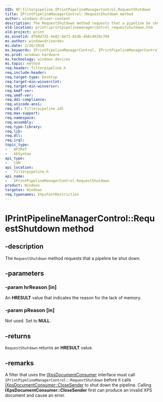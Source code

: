 ```yaml
---
UID: NF:filterpipeline.IPrintPipelineManagerControl.RequestShutdown
title: IPrintPipelineManagerControl::RequestShutdown method
author: windows-driver-content
description: The RequestShutdown method requests that a pipeline be shut down.
old-location: print\iprintpipelinemanagercontrol_requestshutdown.htm
old-project: print
ms.assetid: dfb0d7d1-4e82-4471-814b-4b8c4929c709
ms.author: windowsdriverdev
ms.date: 2/26/2018
ms.keywords: IPrintPipelineManagerControl, IPrintPipelineManagerControl interface [Print Devices], RequestShutdown method, IPrintPipelineManagerControl::RequestShutdown, RequestShutdown method [Print Devices], RequestShutdown method [Print Devices], IPrintPipelineManagerControl interface, RequestShutdown,IPrintPipelineManagerControl.RequestShutdown, filterpipeline/IPrintPipelineManagerControl::RequestShutdown, filterpipeline_b16337ab-92e1-4e5e-be84-bddf89bff0a1.xml, print.iprintpipelinemanagercontrol_requestshutdown
ms.prod: windows-hardware
ms.technology: windows-devices
ms.topic: method
req.header: filterpipeline.h
req.include-header: 
req.target-type: Desktop
req.target-min-winverclnt: 
req.target-min-winversvr: 
req.kmdf-ver: 
req.umdf-ver: 
req.ddi-compliance: 
req.unicode-ansi: 
req.idl: Filterpipeline.idl
req.max-support: 
req.namespace: 
req.assembly: 
req.type-library: 
req.lib: 
req.dll: 
req.irql: 
topic_type:
-	APIRef
-	kbSyntax
api_type:
-	COM
api_location:
-	filterpipeline.h
api_name:
-	IPrintPipelineManagerControl.RequestShutdown
product: Windows
targetos: Windows
req.typenames: EXpsFontRestriction
---
```


# IPrintPipelineManagerControl::RequestShutdown method


## -description


The <code>RequestShutdown</code> method requests that a pipeline be shut down.


## -parameters




### -param hrReason [in]

An <b>HRESULT</b> value that indicates the reason for the lack of memory.


### -param pReason [in]

Not used. Set to <b>NULL</b>.


## -returns



<code>RequestShutdown</code> returns an <b>HRESULT</b> value.




## -remarks



A filter that uses the <a href="https://msdn.microsoft.com/library/windows/hardware/ff556291">IXpsDocumentConsumer</a> interface must call <code>IPrintPipelineManagerControl::RequestShutdown</code> before it calls <a href="https://msdn.microsoft.com/library/windows/hardware/ff556293">IXpsDocumentConsumer::CloseSender</a> to shut down the pipeline. Calling <b>IXpsDocumentConsumer::CloseSender</b> first can produce an invalid XPS document and cause an error. 



